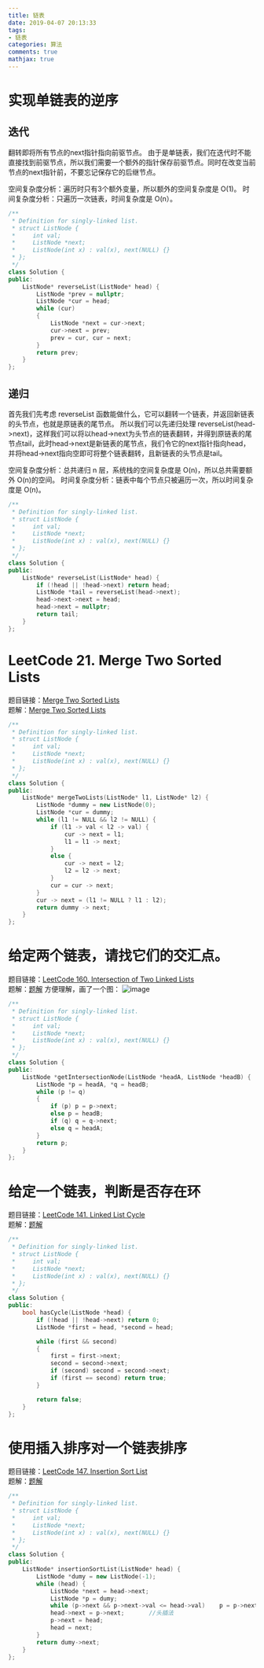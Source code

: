 ```yaml
---
title: 链表
date: 2019-04-07 20:13:33
tags:
- 链表
categories: 算法
comments: true
mathjax: true
---
```

# 实现单链表的逆序
## 迭代
翻转即将所有节点的next指针指向前驱节点。
由于是单链表，我们在迭代时不能直接找到前驱节点，所以我们需要一个额外的指针保存前驱节点。同时在改变当前节点的next指针前，不要忘记保存它的后继节点。

空间复杂度分析：遍历时只有3个额外变量，所以额外的空间复杂度是 O(1)。
时间复杂度分析：只遍历一次链表，时间复杂度是 O(n）。
```C++
/**
 * Definition for singly-linked list.
 * struct ListNode {
 *     int val;
 *     ListNode *next;
 *     ListNode(int x) : val(x), next(NULL) {}
 * };
 */
class Solution {
public:
    ListNode* reverseList(ListNode* head) {
        ListNode *prev = nullptr;
        ListNode *cur = head;
        while (cur)
        {
            ListNode *next = cur->next;
            cur->next = prev;
            prev = cur, cur = next;
        }
        return prev;
    }
};
```
## 递归
首先我们先考虑 reverseList 函数能做什么，它可以翻转一个链表，并返回新链表的头节点，也就是原链表的尾节点。
所以我们可以先递归处理 reverseList(head->next)，这样我们可以将以head->next为头节点的链表翻转，并得到原链表的尾节点tail，此时head->next是新链表的尾节点，我们令它的next指针指向head，并将head->next指向空即可将整个链表翻转，且新链表的头节点是tail。

空间复杂度分析：总共递归 n 层，系统栈的空间复杂度是 O(n)，所以总共需要额外 O(n)的空间。
时间复杂度分析：链表中每个节点只被遍历一次，所以时间复杂度是 O(n)。
```C++
/**
 * Definition for singly-linked list.
 * struct ListNode {
 *     int val;
 *     ListNode *next;
 *     ListNode(int x) : val(x), next(NULL) {}
 * };
 */
class Solution {
public:
    ListNode* reverseList(ListNode* head) {
        if (!head || !head->next) return head;
        ListNode *tail = reverseList(head->next);
        head->next->next = head;
        head->next = nullptr;
        return tail;
    }
};
```
# LeetCode 21. Merge Two Sorted Lists
题目链接：[Merge Two Sorted Lists](https://leetcode.com/problems/merge-two-sorted-lists/description/)<br>
题解：[Merge Two Sorted Lists](https://www.acwing.com/solution/LeetCode/content/69/)
```C++
/**
 * Definition for singly-linked list.
 * struct ListNode {
 *     int val;
 *     ListNode *next;
 *     ListNode(int x) : val(x), next(NULL) {}
 * };
 */
class Solution {
public:
    ListNode* mergeTwoLists(ListNode* l1, ListNode* l2) {
        ListNode *dummy = new ListNode(0);
        ListNode *cur = dummy;
        while (l1 != NULL && l2 != NULL) {
            if (l1 -> val < l2 -> val) {
                cur -> next = l1;
                l1 = l1 -> next;
            }
            else {
                cur -> next = l2;
                l2 = l2 -> next;
            }
            cur = cur -> next;
        }
        cur -> next = (l1 != NULL ? l1 : l2);
        return dummy -> next;
    }
};
```
# 给定两个链表，请找它们的交汇点。
题目链接：[LeetCode 160. Intersection of Two Linked Lists](https://leetcode.com/problems/intersection-of-two-linked-lists/)<br>
题解：[题解](https://www.acwing.com/solution/LeetCode/content/256/)
方便理解，画了一个图：
![image](https://github.com/Tovi-A/tovi-a.github.io/blob/hexo/Additional_Resources/5.jpeg?raw=true)
```C++
/**
 * Definition for singly-linked list.
 * struct ListNode {
 *     int val;
 *     ListNode *next;
 *     ListNode(int x) : val(x), next(NULL) {}
 * };
 */
class Solution {
public:
    ListNode *getIntersectionNode(ListNode *headA, ListNode *headB) {
        ListNode *p = headA, *q = headB;
        while (p != q)
        {
            if (p) p = p->next;
            else p = headB;
            if (q) q = q->next;
            else q = headA;
        }
        return p;
    }
};
```
# 给定一个链表，判断是否存在环
题目链接：[LeetCode 141. Linked List Cycle](https://leetcode.com/problems/linked-list-cycle/description/)<br>
题解：[题解](https://www.acwing.com/solution/LeetCode/content/242/)
```C++
/**
 * Definition for singly-linked list.
 * struct ListNode {
 *     int val;
 *     ListNode *next;
 *     ListNode(int x) : val(x), next(NULL) {}
 * };
 */
class Solution {
public:
    bool hasCycle(ListNode *head) {
        if (!head || !head->next) return 0;
        ListNode *first = head, *second = head;

        while (first && second)
        {
            first = first->next;
            second = second->next;
            if (second) second = second->next;
            if (first == second) return true;
        }

        return false;
    }
};
```
# 使用插入排序对一个链表排序
题目链接：[LeetCode 147. Insertion Sort List ](https://leetcode.com/problems/insertion-sort-list/)<br>
题解：[题解](https://www.acwing.com/solution/LeetCode/content/235/)
```C++
/**
 * Definition for singly-linked list.
 * struct ListNode {
 *     int val;
 *     ListNode *next;
 *     ListNode(int x) : val(x), next(NULL) {}
 * };
 */
class Solution {
public:
    ListNode* insertionSortList(ListNode* head) {
        ListNode *dumy = new ListNode(-1);
        while (head) {
            ListNode *next = head->next;
            ListNode *p = dumy;
            while (p->next && p->next->val <= head->val)    p = p->next;
            head->next = p->next;       //头插法
            p->next = head;
            head = next;
        }
        return dumy->next;
    }
};
```